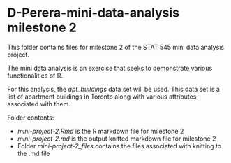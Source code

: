 # D-Perera-mini-data-analysis milestone 2

This folder contains files for milestone 2 of the STAT 545 mini data analysis project.

The mini data analysis is an exercise that seeks to demonstrate various functionalities of R.

For this analysis, the *apt_buildings* data set will be used. This data set is a list of apartment buildings in Toronto along with various attributes associated with them. 

Folder contents:
- *mini-project-2.Rmd* is the R markdown file for milestone 2
- *mini-project-2.md* is the output knitted markdown file for milestone 2
- Folder *mini-project-2_files* contains the files associated with knitting to the .md file